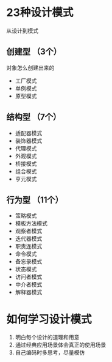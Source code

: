 # 23种设计模式

从设计到模式

## 创建型 （3个）

对象怎么创建出来的

- 工厂模式
- 单例模式
- 原型模式

## 结构型 （7个）

- 适配器模式
- 装饰器模式
- 代理模式
- 外观模式
- 桥接模式
- 组合模式
- 亨元模式

## 行为型 （11个）

- 策略模式
- 模板方法模式
- 观察者模式
- 迭代器模式
- 职责连模式
- 命令模式
- 备忘录模式
- 状态模式
- 访问者模式
- 中介者模式
- 解释器模式


# 如何学习设计模式
1. 明白每个设计的道理和用意
2. 通过经典应用场景体会真正的使用场景
3. 自己编码时多思考，尽量模仿